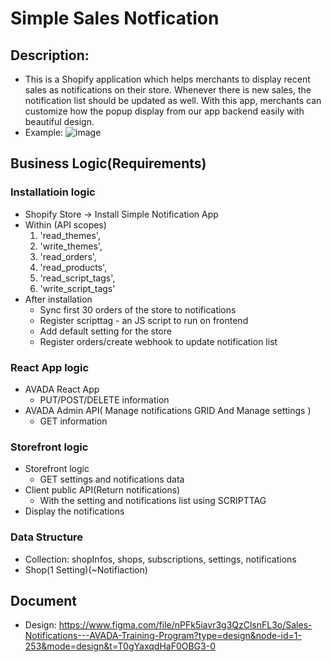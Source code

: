 # Simple Sales Notfication

## Description: 
- This is a Shopify application which helps merchants to display recent sales as notifications on their store. Whenever there is new sales, the notification list should be updated as well. With this app, merchants can customize how the popup display from our app backend easily with beautiful design.
- Example:
![image](https://i.imgur.com/B1dcWIJ.png)

## Business Logic(Requirements)

### Installatioin logic
- Shopify Store -> Install Simple Notification App 
- Within (API scopes)
    1. 'read_themes',
    2. 'write_themes',
    3. 'read_orders',
    4. 'read_products',
    5. 'read_script_tags',
    6. 'write_script_tags'
- After installation
    - Sync first 30 orders of the store to notifications
    - Register scripttag - an JS script to run on frontend
    - Add default setting for the store
    - Register orders/create webhook to update notification list
### React App logic
- AVADA React App 
    - PUT/POST/DELETE information
- AVADA Admin API( Manage notifications GRID And Manage settings )
    - GET information 
### Storefront logic
- Storefront logic
    - GET settings and notifications data
- Client public API(Return notifications)
    - With the setting and notifications list using SCRIPTTAG
- Display the notifications
### Data Structure
- Collection: shopInfos, shops, subscriptions, settings, notifications
- Shop(1 Setting)(~Notifiaction)

## Document
- Design: https://www.figma.com/file/nPFk5iavr3g3QzClsnFL3o/Sales-Notifications---AVADA-Training-Program?type=design&node-id=1-253&mode=design&t=T0gYaxqdHaF0OBG3-0

